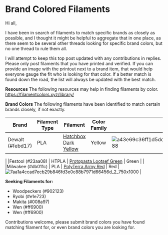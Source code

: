 # Brand Colored Filaments

Hi all, 

I have been in search of filaments to match specific brands as closely as possible, and I thought it might be helpful to aggregate that in one place, as there seem to be several other threads looking for specific brand colors, but no one thread to rule them all.

I will attempt to keep this top post updated with any contributions in replies. Please only post filaments that you have printed and verified. If you can provide an image with the printout next to a brand item, that would help everyone gauge the fit who is looking for that color. If a better match is found down the road, the list will always be updated with the best match.

**Resources**
The following resources may help in finding filaments by color.
https://filamentcolors.xyz/library/

**Brand Colors**
The following filaments have been identified to match certain brands closely, if not exactly.


|Brand | Filament Type | Filament | Color Family | Photo|
|--- | --- | --- | --- | ---|
|Dewalt (#febd17) | PLA | [Hatchbox Dark Yellow](https://www.amazon.com/HATCHBOX-Filament-Dimensional-Accuracy-Printing/dp/B09WWVH8J1) | Yellow | ![a43e69c36ff1d5dd080ee3ea4eece29c370d6059_2_690x388](https://github.com/user-attachments/assets/ad302150-bb43-4a2d-8bf2-f7168349ba10)
|
|Festool (#23aa08) | HTPLA | [Protopasta Lootsef Green](https://proto-pasta.com/products/lootsef-green-htpla) | Green | |
|Milwakee (#db011c) | PLA | [PolyTerra Army Red](https://www.amazon.com/Polymaker-Matte-Filament-Printer-1-75mm/dp/B098L51KJ3) | Red | ![7aa1a4ccad7ecb29b846fd3e0c88b7971d66456d_2_750x1000](https://github.com/user-attachments/assets/f3381a6e-56ed-4f8a-9d97-6e7632b84bed)
|

**Seeking Filaments for:**
- Woodpeckers (#902123)
- Ryobi (#e1e723)
- Makita (#008a97)
- Wen (#ff6900)
- Wen (#ff6900)

Contributions welcome, please submit brand colors you have found matching filament for, or even brand colors you are looking for.
